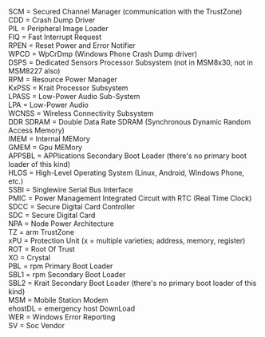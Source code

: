 SCM = Secured Channel Manager (communication with the TrustZone)  
CDD = Crash Dump Driver  
PIL = Peripheral Image Loader   
FIQ = Fast Interrupt Request  
RPEN = Reset Power and Error Notifier  
WPCD = WpCrDmp (Windows Phone Crash Dump driver)  
DSPS = Dedicated Sensors Processor Subsystem (not in MSM8x30, not in MSM8227 also)  
RPM = Resource Power Manager  
KxPSS = Krait Processor Subsystem  
LPASS = Low-Power Audio Sub-System  
LPA = Low-Power Audio  
WCNSS = Wireless Connectivity Subsystem  
DDR SDRAM = Double Data Rate SDRAM (Synchronous Dynamic Random Access Memory)  
IMEM = Internal MEMory  
GMEM = Gpu MEMory  
APPSBL = APPlications Secondary Boot Loader (there's no primary boot loader of this kind)  
HLOS = High-Level Operating System (Linux, Android, Windows Phone, etc.)  
SSBI = Singlewire Serial Bus Interface  
PMIC = Power Management Integrated Circuit with RTC (Real Time Clock)  
SDCC = Secure Digital Card Controller  
SDC = Secure Digital Card  
NPA = Node Power Architecture  
TZ = arm TrustZone  
xPU = Protection Unit (x = multiple varieties; address, memory, register)  
ROT = Root Of Trust  
XO = Crystal  
PBL = rpm Primary Boot Loader  
SBL1 = rpm Secondary Boot Loader  
SBL2 = Krait Secondary Boot Loader (there's no primary boot loader of this kind)  
MSM = Mobile Station Modem  
ehostDL = emergency host DownLoad  
WER = Windows Error Reporting  
SV = Soc Vendor
